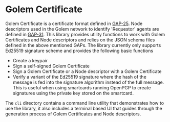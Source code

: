# Golem Certificate

Golem Certificate is a certificate format defined in [GAP-25](https://github.com/golemfactory/golem-architecture/blob/master/gaps/gap-25_golem_certificates/gap-25_golem_certificates.md). Node descriptors used in the Golem network to identify 'Requestor' agents are defined in [GAP-31](https://github.com/golemfactory/golem-architecture/blob/master/gaps/gap-31_node_descriptor/gap-31_node_descriptor.md). 
This library provides utility functions to work with Golem Certificates and Node descriptors and relies on the JSON schema files defined in the above mentioned GAPs.
The library currently only supports Ed25519 signature scheme and provides the following basic functions
- Create a keypair
- Sign a self-signed Golem Certificate
- Sign a Golem Certificate or a Node descriptor with a Golem Certificate
- Verify a variant of the Ed25519 signature where the hash of the message is fed into the signature algorithm instead of the full message. This is useful when using smartcards running OpenPGP to create signatures using the private key stored on the smartcard.

The `cli` directory contains a command line utility that demonstrates how to use the library, it also includes a terminal based UI that guides through the generation process of Golem Certificates and Node descriptors.
